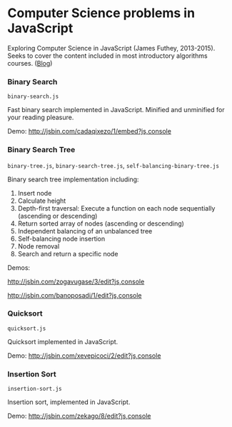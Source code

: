 Computer Science problems in JavaScript
===================

Exploring Computer Science in JavaScript (James Futhey, 2013-2015). Seeks to cover the content included in most introductory algorithms courses. (<a href="http://steady-wagon-90-133356.usw1-2.nitrousbox.com:4000/#!/javascript/computer-science/">Blog</a>)

### Binary Search

`binary-search.js`

Fast binary search implemented in JavaScript. Minified and unminified for your reading pleasure.

Demo: http://jsbin.com/cadaqixezo/1/embed?js,console

### Binary Search Tree

`binary-tree.js`, `binary-search-tree.js`, `self-balancing-binary-tree.js`

Binary search tree implementation including:

  1. Insert node
  2. Calculate height
  3. Depth-first traversal: Execute a function on each node sequentially (ascending or descending)
  4. Return sorted array of nodes (ascending or descending)
  5. Independent balancing of an unbalanced tree
  6. Self-balancing node insertion
  7. Node removal
  8. Search and return a specific node

Demos: 

http://jsbin.com/zogavugase/3/edit?js,console

http://jsbin.com/banoposadi/1/edit?js,console

### Quicksort
  
`quicksort.js`

Quicksort implemented in JavaScript. 

Demo: http://jsbin.com/xevepicoci/2/edit?js,console

### Insertion Sort

`insertion-sort.js`

Insertion sort, implemented in JavaScript.

Demo: http://jsbin.com/zekago/8/edit?js,console
